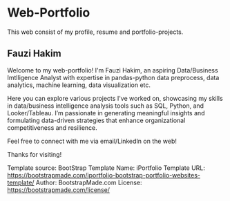 # Web-Portfolio
This web consist of my profile, resume and portfolio-projects.

## Fauzi Hakim
Welcome to my web-portfolio! I'm Fauzi Hakim, an aspiring Data/Business Imtlligence Analyst with expertise in pandas-python data preprocess, data analytics, machine learning, data visualization etc.

Here you can explore various projects I've worked on, showcasing my skills in data/business intelligence analysis tools such as SQL, Python, and Looker/Tableau. I’m passionate in generating meaningful insights and formulating data-driven strategies that enhance organizational competitiveness and resilience.

Feel free to connect with me via email/LinkedIn on the web!

Thanks for visiting!


Template source: BootStrap
Template Name: iPortfolio
Template URL: https://bootstrapmade.com/iportfolio-bootstrap-portfolio-websites-template/
Author: BootstrapMade.com
License: https://bootstrapmade.com/license/
